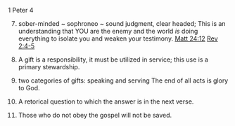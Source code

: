 1 Peter 4


7) sober-minded ~ sophroneo ~ sound judgment, clear headed;
This is an understanding that YOU are the enemy and the world _is_ doing everything to isolate you and weaken your testimony.
[Matt 24:12]()
[Rev 2:4-5]()


10) A gift is a responsibility, it must be utilized in service; this use is a primary stewardship.


11) two categories of gifts: speaking and serving
The end of all acts is glory to God.


17) A retorical question to which the answer is in the next verse.


18) Those who do not obey the gospel will not be saved.


